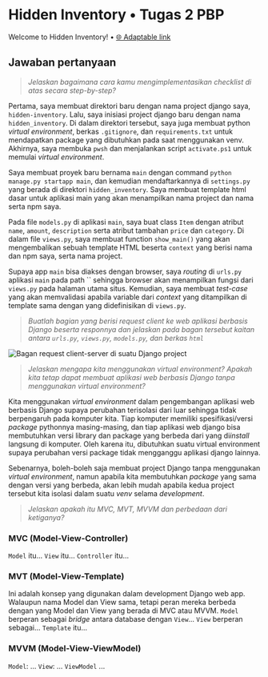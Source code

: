 # Hidden Inventory • Tugas 2 PBP

Welcome to Hidden Inventory! • [🌐 Adaptable link](https://hidden-inventory.adaptable.app/)

## Jawaban pertanyaan

> *Jelaskan bagaimana cara kamu mengimplementasikan checklist di atas secara step-by-step?*

Pertama, saya membuat direktori baru dengan nama project django saya, `hidden-inventory`. Lalu, saya inisiasi project django baru dengan nama `hidden_inventory`. Di dalam direktori tersebut, saya juga membuat python *virtual environment*, berkas `.gitignore`, dan `requirements.txt` untuk mendapatkan package yang dibutuhkan pada saat menggunakan venv. Akhirnya, saya membuka `pwsh` dan menjalankan script `activate.ps1` untuk memulai *virtual environment*.

Saya membuat proyek baru bernama `main` dengan command `python manage.py startapp main`, dan kemudian mendaftarkannya di `settings.py` yang berada di direktori `hidden_inventory`. Saya membuat template html dasar untuk aplikasi main yang akan menampilkan nama project dan nama serta npm saya.

Pada file `models.py` di aplikasi `main`, saya buat class `Item` dengan atribut `name`, `amount`, `description` serta atribut tambahan `price` dan `category`. Di dalam file `views.py`, saya membuat function `show_main()` yang akan mengembalikan sebuah template HTML beserta `context` yang berisi nama dan npm saya, serta nama project.

Supaya app `main` bisa diakses dengan browser, saya *routing* di `urls.py` aplikasi `main` pada path `` sehingga browser akan menampilkan fungsi dari `views.py` pada halaman utama situs. Kemudian, saya membuat *test-case* yang akan memvalidasi apabila variable dari *context* yang ditampilkan di template sama dengan yang didefinisikan di `views.py`.

> *Buatlah bagian yang berisi request client ke web aplikasi berbasis Django beserta responnya dan jelaskan pada bagan tersebut kaitan antara `urls.py`, `views.py`, `models.py`, dan berkas `html`*
  
![Bagan *request* client-server di suatu Django project]()

>*Jelaskan mengapa kita menggunakan virtual environment? Apakah kita tetap dapat membuat aplikasi web berbasis Django tanpa menggunakan virtual environment?*

Kita menggunakan *virtual environment* dalam pengembangan aplikasi web berbasis Django supaya perubahan terisolasi dari luar sehingga tidak berpengaruh pada komputer kita. Tiap komputer memiliki spesifikasi/versi *package* pythonnya masing-masing, dan tiap aplikasi web django bisa membutuhkan versi library dan package yang berbeda dari yang di*install* langsung di komputer. Oleh karena itu, dibutuhkan suatu virtual environment supaya perubahan versi package tidak mengganggu aplikasi django lainnya.

Sebenarnya, boleh-boleh saja membuat project Django tanpa menggunakan *virtual environment*, namun apabila kita membutuhkan *package* yang sama dengan versi yang berbeda, akan lebih mudah apabila kedua project tersebut kita isolasi dalam suatu *venv* selama *development*.

>*Jelaskan apakah itu MVC, MVT, MVVM dan perbedaan dari ketiganya?*

### MVC (Model-View-Controller)

`Model` itu...
`View` itu...
`Controller` itu...

### MVT (Model-View-Template)

Ini adalah konsep yang digunakan dalam development Django web app. Walaupun nama Model dan View sama, tetapi peran mereka berbeda dengan yang Model dan View yang berada di MVC atau MVVM.
`Model` berperan sebagai *bridge* antara database dengan `View`...
`View` berperan sebagai...
`Template` itu...

### MVVM (Model-View-ViewModel)

`Model`: ...
`View`: ...
`ViewModel` ...

